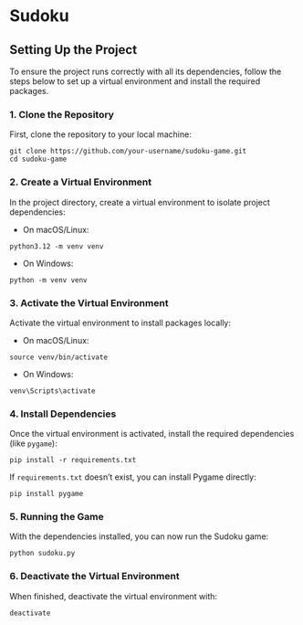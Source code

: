 
# Sudoku

## Setting Up the Project

To ensure the project runs correctly with all its dependencies, follow the steps below to set up a virtual environment and install the required packages.

### 1. Clone the Repository  
First, clone the repository to your local machine:
```
git clone https://github.com/your-username/sudoku-game.git  
cd sudoku-game
```

### 2. Create a Virtual Environment  
In the project directory, create a virtual environment to isolate project dependencies:

- On macOS/Linux:
```
python3.12 -m venv venv
```
- On Windows:
```
python -m venv venv
```

### 3. Activate the Virtual Environment  
Activate the virtual environment to install packages locally:

- On macOS/Linux:
```
source venv/bin/activate
```
- On Windows:
```
venv\Scripts\activate
```

### 4. Install Dependencies  
Once the virtual environment is activated, install the required dependencies (like `pygame`):
```
pip install -r requirements.txt
```

If `requirements.txt` doesn’t exist, you can install Pygame directly:
```
pip install pygame
```

### 5. Running the Game  
With the dependencies installed, you can now run the Sudoku game:
```
python sudoku.py
```

### 6. Deactivate the Virtual Environment  
When finished, deactivate the virtual environment with:
```
deactivate
```
